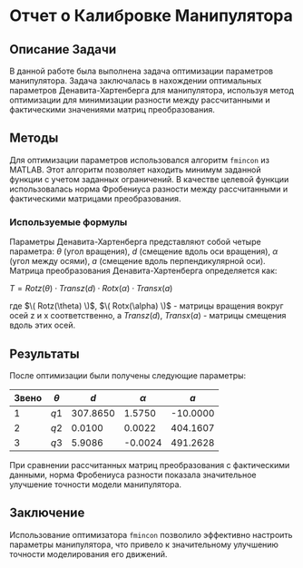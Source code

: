 # Отчет о Калибровке Манипулятора

## Описание Задачи
В данной работе была выполнена задача оптимизации параметров манипулятора. Задача заключалась в нахождении оптимальных параметров Денавита-Хартенберга для манипулятора, используя метод оптимизации для минимизации разности между рассчитанными и фактическими значениями матриц преобразования.

## Методы
Для оптимизации параметров использовался алгоритм `fmincon` из MATLAB. Этот алгоритм позволяет находить минимум заданной функции с учетом заданных ограничений. В качестве целевой функции использовалась норма Фробениуса разности между рассчитанными и фактическими матрицами преобразования.

### Используемые формулы
Параметры Денавита-Хартенберга представляют собой четыре параметра: $`\theta`$ (угол вращения), $`d`$ (смещение вдоль оси вращения), $`\alpha`$ (угол между осями), $`a`$ (смещение вдоль перпендикулярной оси). Матрица преобразования Денавита-Хартенберга определяется как:

$` T = Rotz(\theta) \cdot Transz(d) \cdot Rotx(\alpha) \cdot Transx(a) `$

где $`\( Rotz(\theta) \)`$, $`\( Rotx(\alpha) \)`$ - матрицы вращения вокруг осей z и x соответственно, а $` Transz(d) `$, $` Transx(a) `$ - матрицы смещения вдоль этих осей.

## Результаты
После оптимизации были получены следующие параметры:

| Звено | $`\theta `$ | $`d`$ | $`\alpha`$ | $`a`$    |
|-------|-------------|-------|------------|----------|
| 1     | $`q1`$      | 307.8650 | 1.5750     | -10.0000 |
| 2     | $`q2`$      | 0.0100 | 0.0022     | 404.1607 |
| 3     | $`q3`$      | 5.9086 | -0.0024    | 491.2628 |

При сравнении рассчитанных матриц преобразования с фактическими данными, норма Фробениуса разности показала значительное улучшение точности модели манипулятора.

## Заключение
Использование оптимизатора `fmincon` позволило эффективно настроить параметры манипулятора, что привело к значительному улучшению точности моделирования его движений.

